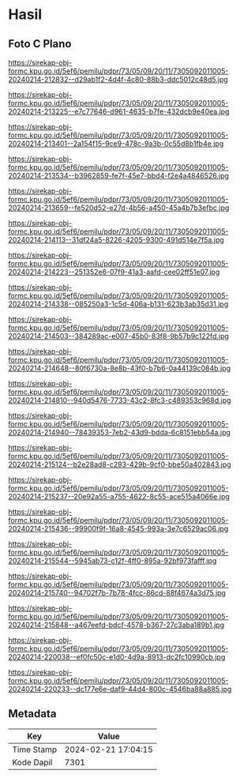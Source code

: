 # Hasil

## Foto C Plano

https://sirekap-obj-formc.kpu.go.id/5ef6/pemilu/pdpr/73/05/09/20/11/7305092011005-20240214-212832--d29ab1f2-4d4f-4c80-88b3-ddc5012c48d5.jpg

https://sirekap-obj-formc.kpu.go.id/5ef6/pemilu/pdpr/73/05/09/20/11/7305092011005-20240214-213225--e7c77646-d961-4635-b7fe-432dcb9e40ea.jpg

https://sirekap-obj-formc.kpu.go.id/5ef6/pemilu/pdpr/73/05/09/20/11/7305092011005-20240214-213401--2a154f15-9ce9-478c-9a3b-0c55d8b1fb4e.jpg

https://sirekap-obj-formc.kpu.go.id/5ef6/pemilu/pdpr/73/05/09/20/11/7305092011005-20240214-213534--b3962859-fe7f-45e7-bbd4-f2e4a4846526.jpg

https://sirekap-obj-formc.kpu.go.id/5ef6/pemilu/pdpr/73/05/09/20/11/7305092011005-20240214-213659--fe520d52-e27d-4b56-a450-45a4b7b3efbc.jpg

https://sirekap-obj-formc.kpu.go.id/5ef6/pemilu/pdpr/73/05/09/20/11/7305092011005-20240214-214113--31df24a5-8226-4205-9300-491d514e7f5a.jpg

https://sirekap-obj-formc.kpu.go.id/5ef6/pemilu/pdpr/73/05/09/20/11/7305092011005-20240214-214223--251352e6-07f9-41a3-aafd-cee02ff51e07.jpg

https://sirekap-obj-formc.kpu.go.id/5ef6/pemilu/pdpr/73/05/09/20/11/7305092011005-20240214-214338--085250a3-1c5d-406a-b131-623b3ab35d31.jpg

https://sirekap-obj-formc.kpu.go.id/5ef6/pemilu/pdpr/73/05/09/20/11/7305092011005-20240214-214503--384289ac-e007-45b0-83f8-9b57b9c122fd.jpg

https://sirekap-obj-formc.kpu.go.id/5ef6/pemilu/pdpr/73/05/09/20/11/7305092011005-20240214-214648--80f6730a-8e8b-43f0-b7b6-0a44139c084b.jpg

https://sirekap-obj-formc.kpu.go.id/5ef6/pemilu/pdpr/73/05/09/20/11/7305092011005-20240214-214810--940d5476-7733-43c2-8fc3-c489353c968d.jpg

https://sirekap-obj-formc.kpu.go.id/5ef6/pemilu/pdpr/73/05/09/20/11/7305092011005-20240214-214940--78439353-7eb2-43d9-bdda-6c8151ebb54a.jpg

https://sirekap-obj-formc.kpu.go.id/5ef6/pemilu/pdpr/73/05/09/20/11/7305092011005-20240214-215124--b2e28ad8-c293-429b-9cf0-bbe50a402843.jpg

https://sirekap-obj-formc.kpu.go.id/5ef6/pemilu/pdpr/73/05/09/20/11/7305092011005-20240214-215237--20e92a55-a755-4622-8c55-ace515a4066e.jpg

https://sirekap-obj-formc.kpu.go.id/5ef6/pemilu/pdpr/73/05/09/20/11/7305092011005-20240214-215436--99900f9f-16a8-4545-993a-3e7c6529ac06.jpg

https://sirekap-obj-formc.kpu.go.id/5ef6/pemilu/pdpr/73/05/09/20/11/7305092011005-20240214-215544--5945ab73-c12f-4ff0-895a-92bf973fafff.jpg

https://sirekap-obj-formc.kpu.go.id/5ef6/pemilu/pdpr/73/05/09/20/11/7305092011005-20240214-215740--94702f7b-7b78-4fcc-86cd-88f4674a3d75.jpg

https://sirekap-obj-formc.kpu.go.id/5ef6/pemilu/pdpr/73/05/09/20/11/7305092011005-20240214-215848--a467eefd-bdcf-4578-b367-27c3aba189b1.jpg

https://sirekap-obj-formc.kpu.go.id/5ef6/pemilu/pdpr/73/05/09/20/11/7305092011005-20240214-220038--ef0fc50c-e1d0-4d9a-8913-dc2fc10990cb.jpg

https://sirekap-obj-formc.kpu.go.id/5ef6/pemilu/pdpr/73/05/09/20/11/7305092011005-20240214-220233--dc177e6e-daf9-44d4-800c-4546ba88a885.jpg


## Metadata

| Key        | Value               |
| ---------- | ------------------- |
| Time Stamp | 2024-02-21 17:04:15 |
| Kode Dapil | 7301                |



